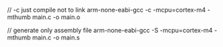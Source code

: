 // -c just compile not to link
arm-none-eabi-gcc -c -mcpu=cortex-m4 -mthumb main.c -o main.o

// generate only assembly file
arm-none-eabi-gcc -S -mcpu=cortex-m4 -mthumb main.c -o main.s